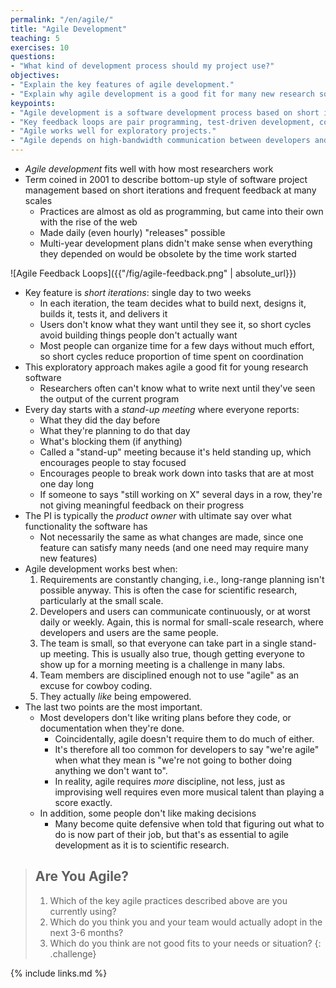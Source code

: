 ```yaml
---
permalink: "/en/agile/"
title: "Agile Development"
teaching: 5
exercises: 10
questions:
- "What kind of development process should my project use?"
objectives:
- "Explain the key features of agile development."
- "Explain why agile development is a good fit for many new research software projects."
keypoints:
- "Agile development is a software development process based on short iterations and rapid feedback."
- "Key feedback loops are pair programming, test-driven development, continuous integration, and stand-up meetings."
- "Agile works well for exploratory projects."
- "Agile depends on high-bandwidth communication between developers and users, and on developers wanting to be empowered."
---
```


*   *Agile development* fits well with how most researchers work
*   Term coined in 2001 to describe bottom-up style of software project management
    based on short iterations and frequent feedback at many scales
    *   Practices are almost as old as programming,
        but came into their own with the rise of the web
    *   Made daily (even hourly) "releases" possible
    *   Multi-year development plans didn't make sense when everything
        they depended on would be obsolete by the time work started

![Agile Feedback Loops]({{"/fig/agile-feedback.png" | absolute_url}})

*   Key feature is *short iterations*: single day to two weeks
    *   In each iteration, the team decides what to build next, designs it,
        builds it, tests it, and delivers it
    *   Users don't  know what they want until they see it,
        so short cycles avoid building things people don't actually want
    *   Most people can organize time for a few days without much effort,
        so short cycles reduce proportion of time spent on coordination
*   This exploratory approach makes agile a good fit for young research software
    *   Researchers often can't know what to write next
        until they've seen the output of the current program
*   Every day starts with a *stand-up meeting* where everyone reports:
    *   What they did the day before
    *   What they're planning to do that day
    *   What's blocking them (if anything)
    *   Called a "stand-up" meeting because it's held standing up,
        which encourages people to stay focused
    *   Encourages people to break work down into tasks that are at most one day long
    *   If someone to says "still working on X" several days in a row,
        they're not giving meaningful feedback on their progress
*   The PI is typically the *product owner* with ultimate say over what functionality the software has
    *   Not necessarily the same as what changes are made, since one feature can satisfy many needs (and one need may require many new features)
*   Agile development works best when:
    1.  Requirements are constantly changing, i.e., long-range planning
        isn't possible anyway. This is often the case for scientific
        research, particularly at the small scale.
    2.  Developers and users can communicate continuously, or at worst
        daily or weekly. Again, this is normal for small-scale research,
        where developers and users are the same people.
    3.  The team is small, so that everyone can take part in a single
        stand-up meeting. This is usually also true, though getting
        everyone to show up for a morning meeting is a challenge in many
        labs.
    4.  Team members are disciplined enough not to use "agile" as an
        excuse for cowboy coding.
    5.  They actually *like* being empowered.
*   The last two points are the most important.
    *   Most developers don't like writing plans before they code, or documentation when they're done.
        *   Coincidentally, agile doesn't require them to do much of either.
        *   It's therefore all too common for developers to say "we're agile"
            when what they mean is "we're not going to bother doing anything we don't want to".
        *   In reality, agile requires *more* discipline, not less, just as
            improvising well requires even more musical talent than playing a score
            exactly.
    *   In addition, some people don't like making decisions
        *   Many become quite defensive when told that figuring out what to do is
            now part of their job, but that's as essential to agile development as
            it is to scientific research.

> ## Are You Agile?
>
> 1.  Which of the key agile practices described above are you currently using?
> 2.  Which do you think you and your team would actually adopt in the next 3-6 months?
> 3.  Which do you think are not good fits to your needs or situation?
{: .challenge}

{% include links.md %}
